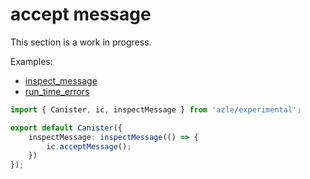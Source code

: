 # accept message

This section is a work in progress.

Examples:

-   [inspect_message](https://github.com/demergent-labs/azle/blob/main/examples/inspect_message/src/inspect_message.ts)
-   [run_time_errors](https://github.com/demergent-labs/azle/blob/main/examples/run_time_errors/src/index.ts)

```typescript
import { Canister, ic, inspectMessage } from 'azle/experimental';

export default Canister({
    inspectMessage: inspectMessage(() => {
        ic.acceptMessage();
    })
});
```
